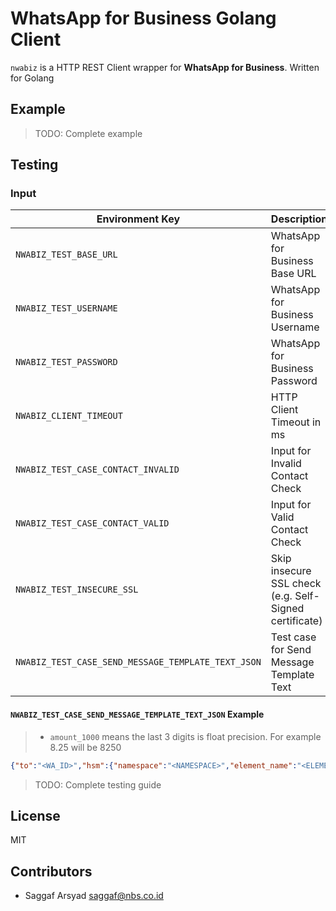 # WhatsApp for Business Golang Client

`nwabiz` is a HTTP REST Client wrapper for **WhatsApp for Business**. Written for Golang

## Example

> TODO: Complete example

## Testing

### Input

| Environment Key                                    | Description                                            | Required | Value                                           |
| -------------------------------------------------- | ------------------------------------------------------ | -------- | ----------------------------------------------- |
| `NWABIZ_TEST_BASE_URL`                             | WhatsApp for Business Base URL                         | ✓        | URL e.g. `https://111.222.333.444:8080/v1`      |
| `NWABIZ_TEST_USERNAME`                             | WhatsApp for Business Username                         | ✓        | -                                               |
| `NWABIZ_TEST_PASSWORD`                             | WhatsApp for Business Password                         | ✓        | -                                               |
| `NWABIZ_CLIENT_TIMEOUT`                            | HTTP Client Timeout in ms                              | -        | Default value is 10 sec or 10000 ms             |
| `NWABIZ_TEST_CASE_CONTACT_INVALID`                 | Input for Invalid Contact Check                        | ✓        | Use International Notation e.g. `+628123456789` |
| `NWABIZ_TEST_CASE_CONTACT_VALID`                   | Input for Valid Contact Check                          | ✓        | Use International Notation e.g. `+628123456789` |
| `NWABIZ_TEST_INSECURE_SSL`                         | Skip insecure SSL check (e.g. Self-Signed certificate) | -        | Default value is `false`                        |
| `NWABIZ_TEST_CASE_SEND_MESSAGE_TEMPLATE_TEXT_JSON` | Test case for Send Message Template Text               | ✓        | Compact, JSON Formatted. See example below      |

#### `NWABIZ_TEST_CASE_SEND_MESSAGE_TEMPLATE_TEXT_JSON` Example

> - `amount_1000` means the last 3 digits is float precision. For example 8.25 will be 8250

```json
{"to":"<WA_ID>","hsm":{"namespace":"<NAMESPACE>","element_name":"<ELEMENT_NAME>","language":{"code":"<LANG_CODE>"},"localizable_params":[{"default":"<PARAM_VALUE>"},{"default":"99999.99","currency":{"currency_code":"IDR","amount_1000":99999990}}]}}
```                             

> TODO: Complete testing guide

## License

MIT

## Contributors

- Saggaf Arsyad <saggaf@nbs.co.id>
